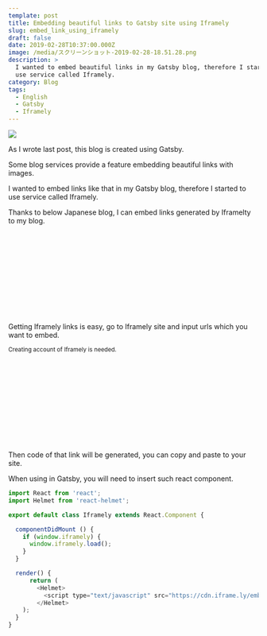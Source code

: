 ```yaml
---
template: post
title: Embedding beautiful links to Gatsby site using Iframely
slug: embed_link_using_iframely
draft: false
date: 2019-02-28T10:37:00.000Z
image: /media/スクリーンショット-2019-02-28-18.51.28.png
description: >
  I wanted to embed beautiful links in my Gatsby blog, therefore I started to
  use service called Iframely.
category: Blog
tags:
  - English
  - Gatsby
  - Iframely
---
```

![](/media/スクリーンショット-2019-02-28-18.51.28.png)

As I wrote last post, this blog is created using Gatsby.

Some blog services provide a feature embedding beautiful links with images.

I wanted to embed links like that in my Gatsby blog, therefore I started to use service called Iframely.

Thanks to below Japanese blog, I can embed links generated by Iframelty to my blog.

<div class="iframely-embed"><div class="iframely-responsive" style="height: 168px; padding-bottom: 0;"><a href="https://takumon.com/iframely" data-iframely-url="//cdn.iframe.ly/api/iframe?url=https%3A%2F%2Ftakumon.com%2Fiframely&key=b9fe832f5332a1c3e40cbe51810e08d3"></a></div></div>

Getting Iframely links is easy, go to Iframely site and input urls which you want to embed.

<small>Creating account of Iframely is needed.</small>

<div class="iframely-embed"><div class="iframely-responsive" style="height: 168px; padding-bottom: 0;"><a href="https://iframely.com/" data-iframely-url="//cdn.iframe.ly/api/iframe?url=https%3A%2F%2Fiframely.com&key=b9fe832f5332a1c3e40cbe51810e08d3"></a></div></div>

Then code of that link will be generated, you can copy and paste to your site.

When using in Gatsby, you will need to insert such react component.

```javascript
import React from 'react';
import Helmet from 'react-helmet';

export default class Iframely extends React.Component {

  componentDidMount () {
    if (window.iframely) {
      window.iframely.load();
    }
  }

  render() {
      return (
        <Helmet>
          <script type="text/javascript" src="https://cdn.iframe.ly/embed.js" charset="utf-8"/>
        </Helmet>
    );
  }
}
```
